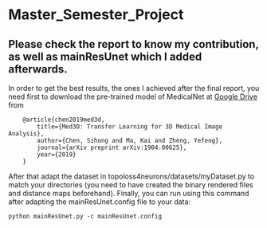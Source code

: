 # Master_Semester_Project

## Please check the report to know my contribution, as well as mainResUnet which I added afterwards.

In order to get the best results, the ones I achieved after the final report, you need first to download the pre-trained model of MedicalNet at  [Google Drive](https://drive.google.com/file/d/13tnSvXY7oDIEloNFiGTsjUIYfS3g3BfG/view?usp=sharing) from 

```
    @article{chen2019med3d,
        title={Med3D: Transfer Learning for 3D Medical Image Analysis},
        author={Chen, Sihong and Ma, Kai and Zheng, Yefeng},
        journal={arXiv preprint arXiv:1904.00625},
        year={2019}
    }
```

After that adapt the dataset in topoloss4neurons/datasets/myDataset.py to match your directories (you need to have created the binary rendered files and distance maps beforehand). Finally, you can run using this command after adapting the mainResUnet.config file to your data:

````
python mainResUnet.py -c mainResUnet.config 
